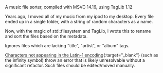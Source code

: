 A music file sorter, compiled with MSVC 14.16, using TagLib 1.12

Years ago, I moved all of my music from my ipod to my desktop. Every file ended up in a single folder, with a string of random characters as a name.

Now, with the magic of std::filesystem and TagLib, I wrote this to rename and sort the files based on the metadata.

Ignores files which are lacking "title", "artist", or "album" tags.

[Characters not appearing in the Latin-1 encoding](https://resources.avid.com/SupportFiles/attach/69906_MacRoman_Latin-1_chardiffs.htm){:target="_blank"} (such as the infinity symbol) throw an error that is likely unresolvable without a significant refactor. Such files should be edited/moved manually.
